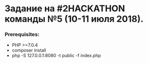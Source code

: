 # Задание на #2HACKATHON команды №5 (10-11 июля 2018).
### Prerequisites:
- PHP >=7.0.4
- composer install
- php -S 127.0.0.1:8080 -t public -f index.php